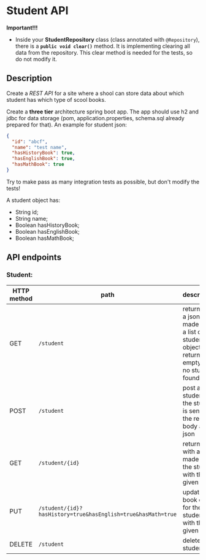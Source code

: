 # Student API

**Important!!!**
- Inside your **StudentRepository** class (class annotated with `@Repository`), there is a **`public void clear()`** method. It is implementing clearing all data from the repository.
  This clear method is needed for the tests, so do not modify it. 
## Description

Create a *REST API* for a site where a shool can store data about which student has which type of scool books.

Create a **three tier** architecture spring boot app. The app should use h2 and jdbc for data storage (pom, application.properties, schema.sql already prepared for that).
An example for student json:
```json
{
  "id": "abcf",
  "name": "test name",
  "hasHistoryBook": true,
  "hasEnglishBook": true,
  "hasMathBook": true
}
```

Try to make pass as many integration tests as possible, but don't modify the tests!

A student object has:

- String id;
- String name;
- Boolean hasHistoryBook;
- Boolean hasEnglishBook;
- Boolean hasMathBook;

## API endpoints

### Student:

| HTTP method | path                                                                           | description                                                                                        |
|-------------|--------------------------------------------------------------------------------|----------------------------------------------------------------------------------------------------|
| GET         | `/student`                                                                     | return with a json made from a list of all student objects. return empty list if no students found |
| POST        | `/student`                                                                     | post a new student, the student is sent in the request body as json                                |
| GET         | `/student/{id}`                                                                | returns with a json made from the student with the given id                                        |
| PUT         | `/student/{id}?hasHistory=true&hasEnglish=true&hasMath=true` | updates book data for the student with the given id                                                |
| DELETE      | `/student`                                                                     | deletes all students                                                                               |
